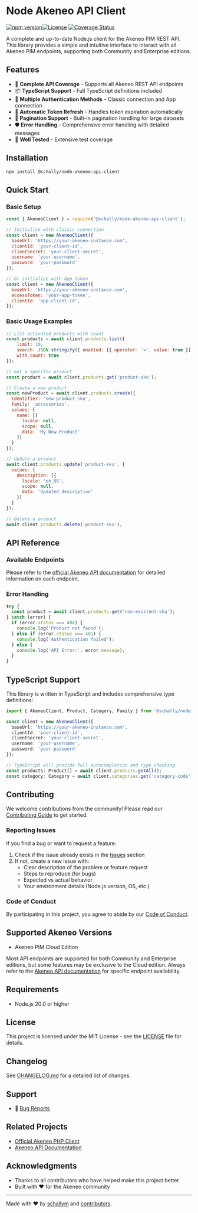 # Node Akeneo API Client

[![npm version](https://img.shields.io/npm/v/@schally/node-akeneo-api-client.svg)](https://www.npmjs.com/package/@schally/node-akeneo-api-client)[![License](https://img.shields.io/github/license/schallym/node-akeneo-api-client.svg)](LICENSE)
[![Coverage Status](https://img.shields.io/codecov/c/github/schallym/node-akeneo-api-client.svg)](https://codecov.io/gh/schallym/node-akeneo-api-client)

A complete and up-to-date Node.js client for the Akeneo PIM REST API. This library provides a simple and intuitive interface to interact with all Akeneo PIM endpoints, supporting both Community and Enterprise editions.

## Features

- 🚀 **Complete API Coverage** - Supports all Akeneo REST API endpoints
- 📦 **TypeScript Support** - Full TypeScript definitions included
- 🔐 **Multiple Authentication Methods** - Classic connection and App connection
- 🔄 **Automatic Token Refresh** - Handles token expiration automatically
- 📄 **Pagination Support** - Built-in pagination handling for large datasets
- 🛡️ **Error Handling** - Comprehensive error handling with detailed messages
- 🧪 **Well Tested** - Extensive test coverage

## Installation

```bash
npm install @schally/node-akeneo-api-client
```

## Quick Start

### Basic Setup

```javascript
const { AkeneoClient } = require('@schally/node-akeneo-api-client');

// Initialize with classic connection
const client = new AkeneoClient({
  baseUrl: 'https://your-akeneo-instance.com',
  clientId: 'your-client-id',
  clientSecret: 'your-client-secret',
  username: 'your-username',
  password: 'your-password'
});

// Or initialize with App token
const client = new AkeneoClient({
  baseUrl: 'https://your-akeneo-instance.com',
  accessToken: 'your-app-token',
  clientId: 'app-client-id',
});
```

### Basic Usage Examples

```javascript
// List activated products with count
const products = await client.products.list({ 
    limit: 10,
    search: JSON.stringify({ enabled: [{ operator: '=', value: true }] }), 
    with_count: true
});

// Get a specific product
const product = await client.products.get('product-sku');

// Create a new product
const newProduct = await client.products.create({
  identifier: 'new-product-sku',
  family: 'accessories',
  values: {
    name: [{
      locale: null,
      scope: null,
      data: 'My New Product'
    }]
  }
});

// Update a product
await client.products.update('product-sku', {
  values: {
    description: [{
      locale: 'en_US',
      scope: null,
      data: 'Updated description'
    }]
  }
});

// Delete a product
await client.products.delete('product-sku');
```

## API Reference

### Available Endpoints

Please refer to the [official Akeneo API documentation](https://api.akeneo.com/api-reference-index.html) for detailed information on each endpoint.

### Error Handling

```javascript
try {
  const product = await client.products.get('non-existent-sku');
} catch (error) {
  if (error.status === 404) {
    console.log('Product not found');
  } else if (error.status === 401) {
    console.log('Authentication failed');
  } else {
    console.log('API Error:', error.message);
  }
}
```

## TypeScript Support

This library is written in TypeScript and includes comprehensive type definitions:

```typescript
import { AkeneoClient, Product, Category, Family } from '@schally/node-akeneo-api-client';

const client = new AkeneoClient({
  baseUrl: 'https://your-akeneo-instance.com',
  clientId: 'your-client-id',
  clientSecret: 'your-client-secret',
  username: 'your-username',
  password: 'your-password'
});

// TypeScript will provide full autocompletion and type checking
const products: Product[] = await client.products.getAll();
const category: Category = await client.categories.get('category-code');
```

## Contributing

We welcome contributions from the community! Please read our [Contributing Guide](CONTRIBUTING.md) to get started.

### Reporting Issues

If you find a bug or want to request a feature:

1. Check if the issue already exists in the [Issues](https://github.com/schallym/node-akeneo-api-client/issues) section
2. If not, create a new issue with:
    - Clear description of the problem or feature request
    - Steps to reproduce (for bugs)
    - Expected vs actual behavior
    - Your environment details (Node.js version, OS, etc.)

### Code of Conduct

By participating in this project, you agree to abide by our [Code of Conduct](CODE_OF_CONDUCT.md).

## Supported Akeneo Versions

- Akeneo PIM Cloud Edition

Most API endpoints are supported for both Community and Enterprise editions, but some features may be exclusive to the Cloud edition. 
Always refer to the [Akeneo API documentation](https://api.akeneo.com/api-reference-index.html) for specific endpoint availability.

## Requirements

- Node.js 20.0 or higher

## License

This project is licensed under the MIT License - see the [LICENSE](LICENSE) file for details.

## Changelog

See [CHANGELOG.md](CHANGELOG.md) for a detailed list of changes.

## Support

- 🐛 [Bug Reports](https://github.com/schallym/node-akeneo-api-client/issues)

## Related Projects

- [Official Akeneo PHP Client](https://github.com/akeneo/api-php-client)
- [Akeneo API Documentation](https://api.akeneo.com/)

## Acknowledgments

- Thanks to all contributors who have helped make this project better
- Built with ❤️ for the Akeneo community

---

Made with ❤️ by [schallym](https://github.com/schallym) and [contributors](https://github.com/schallym/node-akeneo-api-client/graphs/contributors).
